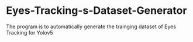 # Eyes-Tracking-s-Dataset-Generator
The program is to automatically generate the trainging  dataset of Eyes Tracking for Yolov5
